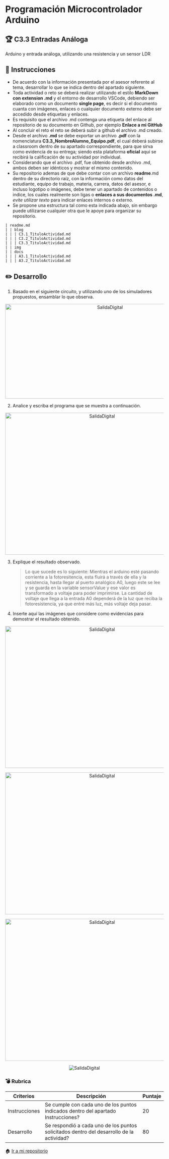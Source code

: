 # Programación Microcontrolador Arduino

## :trophy: C3.3 Entradas Análoga

Arduino y entrada análoga, utilizando una resistencia y un sensor LDR

## :blue_book: Instrucciones

- De acuerdo con la información presentada por el asesor referente al tema, desarrollar lo que se indica dentro del apartado siguiente.
- Toda actividad o reto se deberá realizar utilizando el estilo **MarkDown con extension .md** y el entorno de desarrollo VSCode, debiendo ser elaborado como un documento **single page**, es decir si el documento cuanta con imágenes, enlaces o cualquier documento externo debe ser accedido desde etiquetas y enlaces.
- Es requisito que el archivo .md contenga una etiqueta del enlace al repositorio de su documento en Github, por ejemplo **Enlace a mi GitHub**
- Al concluir el reto el reto se deberá subir a github el archivo .md creado.
- Desde el archivo **.md** se debe exportar un archivo **.pdf** con la nomenclatura **C3.3_NombreAlumno_Equipo.pdf**, el cual deberá subirse a classroom dentro de su apartado correspondiente, para que sirva como evidencia de su entrega; siendo esta plataforma **oficial** aquí se recibirá la calificación de su actividad por individual.
- Considerando que el archivo .pdf, fue obtenido desde archivo .md, ambos deben ser idénticos y mostrar el mismo contenido.
- Su repositorio ademas de que debe contar con un archivo **readme**.md dentro de su directorio raíz, con la información como datos del estudiante, equipo de trabajo, materia, carrera, datos del asesor, e incluso logotipo o imágenes, debe tener un apartado de contenidos o indice, los cuales realmente son ligas o **enlaces a sus documentos .md**, _evite utilizar texto_ para indicar enlaces internos o externo.
- Se propone una estructura tal como esta indicada abajo, sin embargo puede utilizarse cualquier otra que le apoye para organizar su repositorio.  

``` 
| readme.md
| | blog
| | | C3.1_TituloActividad.md
| | | C3.2_TituloActividad.md
| | | C3.3_TituloActividad.md
| | img
| | docs
| | | A3.1_TituloActividad.md
| | | A3.2_TituloActividad.md
```

## :pencil2: Desarrollo

1. Basado en el siguiente circuito, y utilizando uno de los simuladores propuestos, ensamblar lo que observa.


<p align="center">
    <img alt="SalidaDigital" src="https://github.com/Mauricio211/SProgramables/blob/main/img/C3.x_ArduinoEsquematicoEntradaAnalogaSensor.png" width=650 height=300>
</p>

2. Analice y escriba el programa que se muestra a continuación.

<p align="center">
    <img alt="SalidaDigital" src="https://github.com/Mauricio211/SProgramables/blob/main/img/C3.x_ArduinoProgramaEntradaAnalogaSensor.png" width=600 height=450>
</p>

3. Explique el resultado observado.
   > Lo que sucede es lo siguiente: Mientras el arduino esté pasando corriente a la fotoresitencia, esta fluirá a través de ella y la resistencia, hasta llegar al puerto analógico A0, luego este se lee y se guarda en la variable sensorValue y ese valor es transformado a voltaje para poder imprimirse. La cantidad de voltaje que llega a la entrada A0 dependerá de la luz que reciba la fotoresistencia, ya que entré más luz, más voltaje deja pasar.

4. Inserte aquí las imágenes que considere como evidencias para demostrar el resultado obtenido.    

<p align="center">
    <img alt="SalidaDigital" src="https://github.com/Mauricio211/SProgramables/blob/main/img/C3.3_Evidencia1.png" width=600 height=450>
</p>
<p align="center">
    <img alt="SalidaDigital" src="https://github.com/Mauricio211/SProgramables/blob/main/img/C3.3_Evidencia2.png" width=600 height=450>
</p>
<p align="center">
    <img alt="SalidaDigital" src="https://github.com/Mauricio211/SProgramables/blob/main/img/C3.3_Evidencia3.png" width=600 height=450>
</p>

<p align="center">
    <img alt="SalidaDigital" src="https://github.com/Mauricio211/SProgramables/blob/main/img/C3.x_ArduinoProgramaEntradaDigital.png">
</p>


### :bomb: Rubrica

| Criterios     | Descripción                                                                                  | Puntaje |
| ------------- | -------------------------------------------------------------------------------------------- | ------- |
| Instrucciones | Se cumple con cada uno de los puntos indicados dentro del apartado Instrucciones?            | 20 |
| Desarrollo    | Se respondió a cada uno de los puntos solicitados dentro del desarrollo de la actividad?     | 80      |

:house: [Ir a mi repositorio](https://github.com/Mauricio211/SProgramables)
